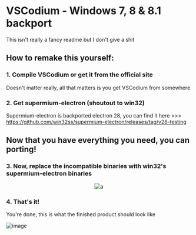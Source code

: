 # VSCodium - Windows 7, 8 & 8.1 backport
This isn't really a fancy readme but I don't give a shit

## How to remake this yourself:

### 1. Compile VSCodium or get it from the official site
Doesn't matter really, all that matters is you get VSCodium from somewhere

### 2. Get supermium-electron (shoutout to win32)
Supermium-electron is backported electron 28, you can find it here >>> https://github.com/win32ss/supermium-electron/releases/tag/v28-testing

## Now that you have everything you need, you can porting!

### 3. Now, replace the incompatible binaries with win32's supermium-electron binaries


<p align="center">
  <img alt="a" src="https://github.com/AiekDev/vscode-win7/assets/145149166/52a239ec-205e-4b0a-9f89-98124d2b39eb">
</p>

### 4. That's it!

You're done, this is what the finished product should look like

![image](https://github.com/AiekDev/vscodium-win7/assets/145149166/205ffbb0-6732-4f8d-8c0a-8bb0538f0a7d)
